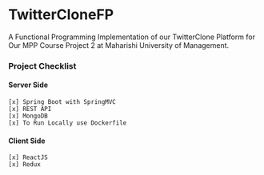 # TwitterCloneFP
A Functional Programming Implementation of our TwitterClone Platform for Our MPP Course Project 2 at Maharishi University of Management.

### Project Checklist
#### Server Side

    [x] Spring Boot with SpringMVC
    [x] REST API
    [x] MongoDB
    [x] To Run Locally use Dockerfile

#### Client Side
    [x] ReactJS
    [x] Redux

